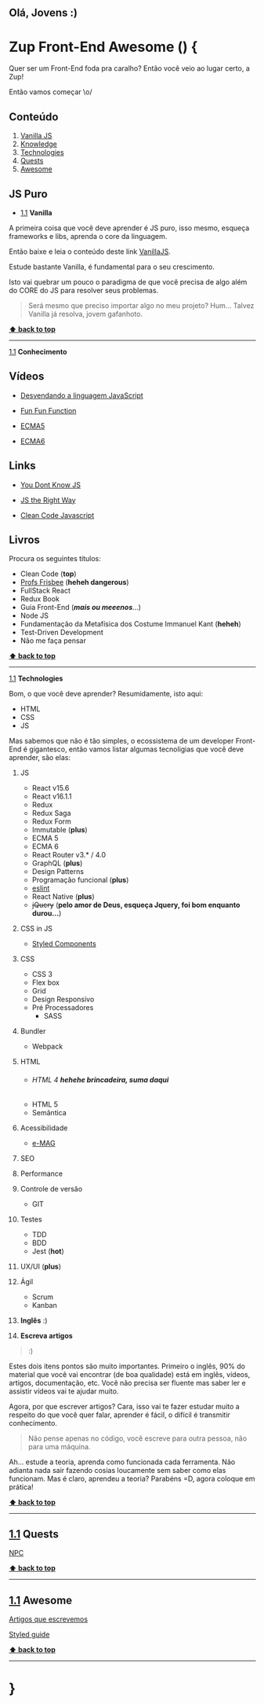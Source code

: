 ## Olá, Jovens :)

# Zup Front-End Awesome () {

Quer ser um Front-End foda pra caralho? Então você veio ao lugar certo, a Zup!

Então vamos começar \o/

## Conteúdo
  1. [Vanilla JS](#VanillaJS)
  1. [Knowledge](#Knowledge)
  1. [Technologies](#Technologies)
  1. [Quests](#Quests)
  1. [Awesome](#Awesome)


## JS Puro

- [1.1](#VanillaJS) **Vanilla**

A primeira coisa que você deve aprender é JS puro, isso mesmo, esqueça frameworks e libs, aprenda o core da linguagem.

Então baixe e leia o conteúdo deste link [VanillaJS](http://vanilla-js.com/).

Estude bastante Vanilla, é fundamental para o seu crescimento.

Isto vai quebrar um pouco o paradigma de que você precisa de algo além do CORE do JS para resolver seus problemas.

> Será mesmo que preciso importar algo no meu projeto? Hum... Talvez Vanilla já resolva, jovem gafanhoto.


**[⬆ back to top](#VanillaJS)**
___



[1.1](#Knowledge) **Conhecimento**

**Vídeos**
---


- [Desvendando a linguagem JavaScript](https://www.youtube.com/playlist?list=PLQCmSnNFVYnT1-oeDOSBnt164802rkegc)

- [Fun Fun Function](https://www.youtube.com/channel/UCO1cgjhGzsSYb1rsB4bFe4Q)

- [ECMA5](https://www.youtube.com/watch?v=2ReBFs-lJF4&list=PLIGDNOJWiL1-95iqCJEBsePzpMed9D3f3)

- [ECMA6](https://www.youtube.com/watch?v=vcoMWWVZS7c&list=PLDm7BSK-M5Yk30T65F5yeuCcStOQBPKq2)

**Links**
---

- [You Dont Know JS](https://github.com/cezaraugusto/You-Dont-Know-JS)

- [JS the Right Way](http://jstherightway.org/pt-br/)

- [Clean Code Javascript](https://github.com/felipe-augusto/clean-code-javascript)


**Livros**
---

Procura os seguintes títulos:

* Clean Code (**top**)
* [Profs Frisbee](https://github.com/MostlyAdequate/mostly-adequate-guide) (**heheh dangerous**)
* FullStack React
* Redux Book
* Guia Front-End (**_mais ou meeenos_**...)
* Node JS
* Fundamentação da Metafísica dos Costume Immanuel Kant (**heheh**)
* Test-Driven Development
* Não me faça pensar


 **[⬆ back to top](#Knowledge)**
___

[1.1](#Technologies) **Technologies**

Bom, o que você deve aprender? Resumidamente, isto aqui:

* HTML
* CSS
* JS

Mas sabemos que não é tão simples, o ecossistema de um developer Front-End é gigantesco, então vamos listar algumas tecnoligias que você deve aprender, são elas:

1. JS
   * React v15.6
   * React v16.1.1
   * Redux
   * Redux Saga
   * Redux Form
   * Immutable (**plus**)
   * ECMA 5
   * ECMA 6
   * React Router v3.* / 4.0
   * GraphQL (**plus**)
   * Design Patterns
   * Programação funcional (**plus**)
   * [eslint](https://github.com/airbnb/javascript)
   * React Native (**plus**)
   * ~~jQuery~~ (**pelo amor de Deus, esqueça Jquery, foi bom enquanto durou...**)
1. CSS in JS
   * [Styled Components](https://medium.com/dipeex/styled-components-parte-1-3-a0ba5d9e9854)
1. CSS
   * CSS 3
   * Flex box
   * Grid
   * Design Responsivo
   * Pré Processadores
     * SASS
1. Bundler
   * Webpack
1. HTML
   * ###### HTML 4 **_hehehe brincadeira, suma daqui_**
   * HTML 5
   * Semântica
1. Acessibilidade
   * [e-MAG](http://emag.governoeletronico.gov.br/)
1. SEO
1. Performance
1. Controle de versão
   * GIT
1. Testes
   * TDD
   * BDD
   * Jest (**hot**)
1. UX/UI (**plus**)
1. Ágil
   * Scrum
   * Kanban

1. **Inglês** :)
1. **Escreva artigos**

> :)

Estes dois itens pontos são muito importantes. Primeiro o inglês, 90% do material que você vai encontrar (de boa qualidade) está em inglês, vídeos, artigos, documentação, etc. Você não precisa ser fluente mas saber ler e assistir vídeos vai te ajudar muito.

Agora, por que escrever artigos? Cara, isso vai te fazer estudar muito a respeito do que você quer falar, aprender é fácil, o difícil é transmitir conhecimento.

> Não pense apenas no código, você escreve para outra pessoa, não para uma máquina.


Ah... estude a teoria, aprenda como funcionada cada ferramenta. Não adianta nada sair fazendo cosias loucamente sem saber como elas funcionam. Mas é claro, aprendeu a teoria? Parabéns =D, agora coloque em prática!


**[⬆ back to top](#Technologies)**
___


[1.1](#Quests) **Quests**
---

[NPC](quests.md)


**[⬆ back to top](#Quests)**
___


[1.1](#Awesome) **Awesome**
---

[Artigos que escrevemos](https://medium.com/dipeex)

[Styled guide](https://github.com/ZupIT/realwave-crm-ui/blob/master/style-guide.md)


**[⬆ back to top](#Awesome)**
___


# }